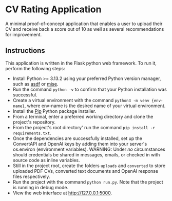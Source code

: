 # CV Rating Application
A minimal proof-of-concept application that enables a user to upload their CV and receive back a score out of 10 as well as several recommendations for improvement.

## Instructions
This application is written in the Flask python web framework. To run it, perform the following steps:
- Install Python >= 3.13.2 using your preferred Python version manager, such as [asdf](https://asdf-vm.com/) or [mise](https://mise.jdx.dev/).
- Run the command `python -v` to confirm that your Python installation was successful.
- Create a virtual environment with the command `python3 -m venv {env-name}`, where env-name is the desired name of your virtual environment.
- Install the [Pip](https://pypi.org/project/pip/) Python package installer.
- From a terminal, enter a preferred working directory and clone the project's repository.
- From the project's root directory' run the command `pip install -r requirements.txt`.
- Once the dependencies are successfully installed, set up the ConvertAPI and OpenAI keys by adding them into your server's os.environ (environment variables). WARNING: Under *no* circumstances should credentials be shared in messages, emails, or checked in with source code as inline variables.
- Still in the project root, create the folders `uploads` and `converted` to store uploaded PDF CVs, converted text documents and OpenAI response files respectively.
- Run the project with the command `python run.py`. Note that the project is running in debug mode.
- View the web interface at http://127.0.0.1:5000.